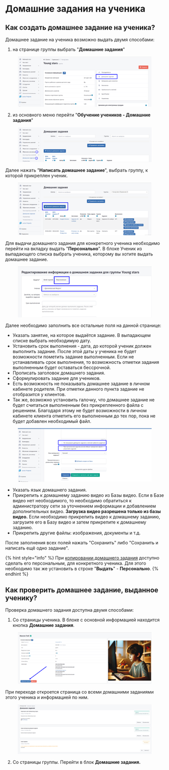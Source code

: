 # Домашние задания на ученика

## Как создать домашнее задание на ученика?

Домашнее задание на ученика возможно выдать двумя способами:

1. на странице группы выбрать "**Домашние задания**"

<figure><img src="../.gitbook/assets/image (117).png" alt=""><figcaption></figcaption></figure>

2. из основного меню перейти "**Обучение учеников - Домашние задания**"

<figure><img src="../.gitbook/assets/image (1) (3).png" alt=""><figcaption></figcaption></figure>

Далее нажать "**Написать домашнее задание**", выбрать группу, к которой прикреплен ученик.

<figure><img src="../.gitbook/assets/image (2) (3).png" alt=""><figcaption></figcaption></figure>

Для выдачи домашнего задания для конкретного ученика необходимо перейти на вкладку выдать "**Персонально**". В блоке Ученик из выпадающего списка выбрать ученика, которому вы хотите выдать домашнее задание.

<figure><img src="../.gitbook/assets/image (118).png" alt=""><figcaption></figcaption></figure>

Далее необходимо заполнить все остальные поля на данной странице:

* Указать занятие, на которое выдаётся задание. В выпадающем списке выбрать необходимую дату.
* Установить срок выполнения - дата, до которой ученик должен выполнить задание. После этой даты у ученика не будет возможности пометить задание выполненным. Если не устанавливать срок выполнения, то возможность отметки задания выполненным будет оставаться бессрочной.
* Прописать заголовок домашнего задания.
* Сформулировать задание для учеников.
* Есть возможность не показывать домашнее задание в личном кабинете родителя. При отметки данного пункта задание не отобразится у клиентов.
* Так же, возможно установить галочку, что домашнее задание не будет считаться выполненным без прикрепленного файла с решением. Благодаря этому не будет возможности в личном кабинете клиента отметить его выполненным до тех пор, пока не будет добавлен необходимый файл.

<figure><img src="../.gitbook/assets/image (3) (4).png" alt=""><figcaption></figcaption></figure>

* Указать язык домашнего задания.
* Прикрепить к домашнему заданию видео из Базы видео. Если в Базе видео нет необходимого, то необходимо обратиться к администратору сети за уточнением информации и добавлением дополнительных видео. **Загрузка видео разрешена только из базы видео.** Если необходимо прикрепить видео к домашнему заданию, загрузите его в Базу видео и затем прикрепите к домашнему заданию.
* Прикрепить другие файлы: изображения, документы и т.д.

После заполнения всех полей нажать "Сохранить" либо "Сохранить и написать ещё одно задание".

{% hint style="info" %}
При [копировании домашнего задания](https://informa.gitbook.io/education-erp/instrukcii-po-rabote/domashnie-zadaniya-na-gruppu#kak-skopirovat-domashnee-zadanie-dlya-drugoi-gruppy) доступно сделать его персональным, для конкретного ученика. Для этого необходимо так же установить в строке "**Выдать**" - **Персонально**.
{% endhint %}

## Как проверить домашнее задание, выданное ученику?

Проверка домашнего задания доступна двумя способами:

1. Со страницы ученика. В блоке с основной информацией находится кнопка **Домашние задания**.

<figure><img src="../.gitbook/assets/image (119).png" alt=""><figcaption></figcaption></figure>

При переходе откроется страница со всеми домашними заданиями этого ученика и информацией по ним.

<figure><img src="../.gitbook/assets/image (120).png" alt=""><figcaption></figcaption></figure>

2. Со страницы группы. Перейти в блок **Домашние задания.**    &#x20;
